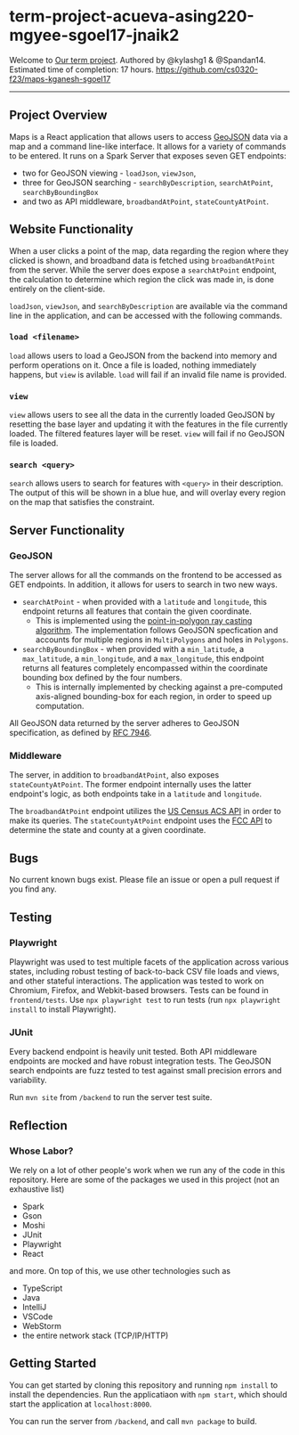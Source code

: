 # term-project-acueva-asing220-mgyee-sgoel17-jnaik2

Welcome to [Our term project](https://github.com/cs0320-f23/maps-kganesh-sgoel17/tree). Authored by @kylashg1 & @Spandan14. Estimated time of completion: 17 hours.
https://github.com/cs0320-f23/maps-kganesh-sgoel17

---

## Project Overview

Maps is a React application that allows users to access [GeoJSON](https://geojson.org/) data via a map and a command line-like interface. It allows for a variety of commands to be entered. It runs on a Spark Server that exposes seven GET endpoints:

- two for GeoJSON viewing - `loadJson`, `viewJson`,
- three for GeoJSON searching - `searchByDescription`, `searchAtPoint`, `searchByBoundingBox`
- and two as API middleware, `broadbandAtPoint`, `stateCountyAtPoint`.

## Website Functionality

When a user clicks a point of the map, data regarding the region where they clicked is shown, and broadband data is fetched using `broadbandAtPoint` from the server. While the server does expose a `searchAtPoint` endpoint, the calculation to determine which region the click was made in, is done entirely on the client-side.

`loadJson`, `viewJson`, and `searchByDescription` are available via the command line in the application, and can be accessed with the following commands.

### `load <filename>`

`load` allows users to load a GeoJSON from the backend into memory and perform operations on it. Once a file is loaded, nothing immediately happens, but `view` is avilable. `load` will fail if an invalid file name is provided.

### `view`

`view` allows users to see all the data in the currently loaded GeoJSON by resetting the base layer and updating it with the features in the file currently loaded. The filtered features layer will be reset. `view` will fail if no GeoJSON file is loaded.

### `search <query>`

`search` allows users to search for features with `<query>` in their description. The output of this will be shown in a blue hue, and will overlay every region on the map that satisfies the constraint.

## Server Functionality

### GeoJSON

The server allows for all the commands on the frontend to be accessed as GET endpoints. In addition, it allows for users to search in two new ways.

- `searchAtPoint` - when provided with a `latitude` and `longitude`, this endpoint returns all features that contain the given coordinate.
  - This is implemented using the [point-in-polygon ray casting algorithm](https://en.wikipedia.org/wiki/Point_in_polygon#Ray_casting_algorithm). The implementation follows GeoJSON specfication and accounts for multiple regions in `MultiPolygons` and holes in `Polygons`.
- `searchByBoundingBox` - when provided with a `min_latitude`, a `max_latitude`, a `min_longitude`, and a `max_longitude`, this endpoint returns all features completely encompassed within the coordinate bounding box defined by the four numbers.
  - This is internally implemented by checking against a pre-computed axis-aligned bounding-box for each region, in order to speed up computation.

All GeoJSON data returned by the server adheres to GeoJSON specification, as defined by [RFC 7946](https://datatracker.ietf.org/doc/html/rfc7946#section-3.1.6).

### Middleware

The server, in addition to `broadbandAtPoint`, also exposes `stateCountyAtPoint`. The former endpoint internally uses the latter endpoint's logic, as both endpoints take in a `latitude` and `longitude`.

The `broadbandAtPoint` endpoint utilizes the [US Census ACS API](https://www.census.gov/data/developers.html) in order to make its queries. The `stateCountyAtPoint` endpoint uses the [FCC API](https://geo.fcc.gov/api/census/#!/area/get_area) to determine the state and county at a given coordinate.

## Bugs

No current known bugs exist. Please file an issue or open a pull request if you find any.

## Testing

### Playwright

Playwright was used to test multiple facets of the application across various states, including robust testing of back-to-back CSV file loads and views, and other stateful interactions. The application was tested to work on Chromium, Firefox, and Webkit-based browsers. Tests can be found in `frontend/tests`. Use `npx playwright test` to run tests (run `npx playwright install` to install Playwright).

### JUnit

Every backend endpoint is heavily unit tested. Both API middleware endpoints are mocked and have robust integration tests. The GeoJSON search endpoints are fuzz tested to test against small precision errors and variability.

Run `mvn site` from `/backend` to run the server test suite.

## Reflection

### Whose Labor?

We rely on a lot of other people's work when we run any of the code in this repository. Here are some of the packages we used in this project (not an exhaustive list)

- Spark
- Gson
- Moshi
- JUnit
- Playwright
- React

and more. On top of this, we use other technologies such as

- TypeScript
- Java
- IntelliJ
- VSCode
- WebStorm
- the entire network stack (TCP/IP/HTTP)

## Getting Started

You can get started by cloning this repository and running `npm install` to install the dependencies. Run the applicatiaon with `npm start`, which should start the application at `localhost:8000`.

You can run the server from `/backend`, and call `mvn package` to build.
